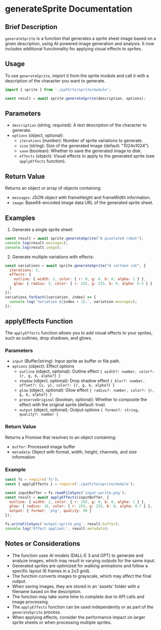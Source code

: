 # generateSprite Documentation

## Brief Description
`generateSprite` is a function that generates a sprite sheet image based on a given description, using AI-powered image generation and analysis. It now includes additional functionality for applying visual effects to sprites.

## Usage
To use `generateSprite`, import it from the sprite module and call it with a description of the character you want to generate.

```javascript
import { sprite } from './path/to/sprite/module';

const result = await sprite.generateSprite(description, options);
```

## Parameters
- `description` (string, required): A text description of the character to generate.
- `options` (object, optional):
  - `iterations` (number): Number of sprite variations to generate.
  - `size` (string): Size of the generated image (default: "1024x1024").
  - `save` (boolean): Whether to save the generated image to disk.
  - `effects` (object): Visual effects to apply to the generated sprite (see `applyEffects` function).

## Return Value
Returns an object or array of objects containing:
- `messages`: JSON object with frameHeight and frameWidth information.
- `image`: Base64-encoded image data URL of the generated sprite sheet.

## Examples

1. Generate a single sprite sheet:
```javascript
const result = await sprite.generateSprite("A pixelated robot");
console.log(result.messages);
console.log(result.image);
```

2. Generate multiple variations with effects:
```javascript
const variations = await sprite.generateSprite("A cartoon cat", { 
  iterations: 3,
  effects: {
    outline: { width: 2, color: { r: 0, g: 0, b: 0, alpha: 1 } },
    glow: { radius: 5, color: { r: 255, g: 255, b: 0, alpha: 0.5 } }
  }
});
variations.forEach((variation, index) => {
  console.log(`Variation ${index + 1}:`, variation.messages);
});
```

## applyEffects Function

The `applyEffects` function allows you to add visual effects to your sprites, such as outlines, drop shadows, and glows.

### Parameters
- `input` (Buffer|string): Input sprite as buffer or file path.
- `options` (object): Effect options
  - `outline` (object, optional): Outline effect `{ width?: number, color?: {r, g, b, alpha?} }`
  - `shadow` (object, optional): Drop shadow effect `{ blur?: number, offset?: {x, y}, color?: {r, g, b, alpha?} }`
  - `glow` (object, optional): Glow effect `{ radius?: number, color?: {r, g, b, alpha?} }`
  - `preserveOriginal` (boolean, optional): Whether to composite the effect with the original sprite (default: true)
  - `output` (object, optional): Output options `{ format?: string, quality?: number }`

### Return Value
Returns a Promise that resolves to an object containing:
- `buffer`: Processed image buffer
- `metadata`: Object with format, width, height, channels, and size information

### Example
```javascript
const fs = require('fs');
const { applyEffects } = require('./path/to/sprite/module');

const inputBuffer = fs.readFileSync('input-sprite.png');
const result = await applyEffects(inputBuffer, {
  outline: { width: 2, color: { r: 255, g: 0, b: 0, alpha: 1 } },
  glow: { radius: 10, color: { r: 255, g: 255, b: 0, alpha: 0.7 } },
  output: { format: 'png', quality: 90 }
});

fs.writeFileSync('output-sprite.png', result.buffer);
console.log('Effect applied:', result.metadata);
```

## Notes or Considerations
- The function uses AI models (DALL-E 3 and GPT) to generate and analyze images, which may result in varying outputs for the same input.
- Generated sprites are optimized for walking animations and follow a specific layout (6 frames in a 2x3 grid).
- The function converts images to grayscale, which may affect the final output.
- When saving images, they are stored in an 'assets' folder with a filename based on the description.
- The function may take some time to complete due to API calls and image processing.
- The `applyEffects` function can be used independently or as part of the `generateSprite` process.
- When applying effects, consider the performance impact on larger sprite sheets or when processing multiple sprites.